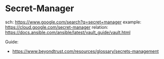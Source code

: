 # Secret-Manager
sch: https://www.google.com/search?q=secret+manager example: https://cloud.google.com/secret-manager relation: https://docs.ansible.com/ansible/latest/vault_guide/vault.html

Guide:
- https://www.beyondtrust.com/resources/glossary/secrets-management
